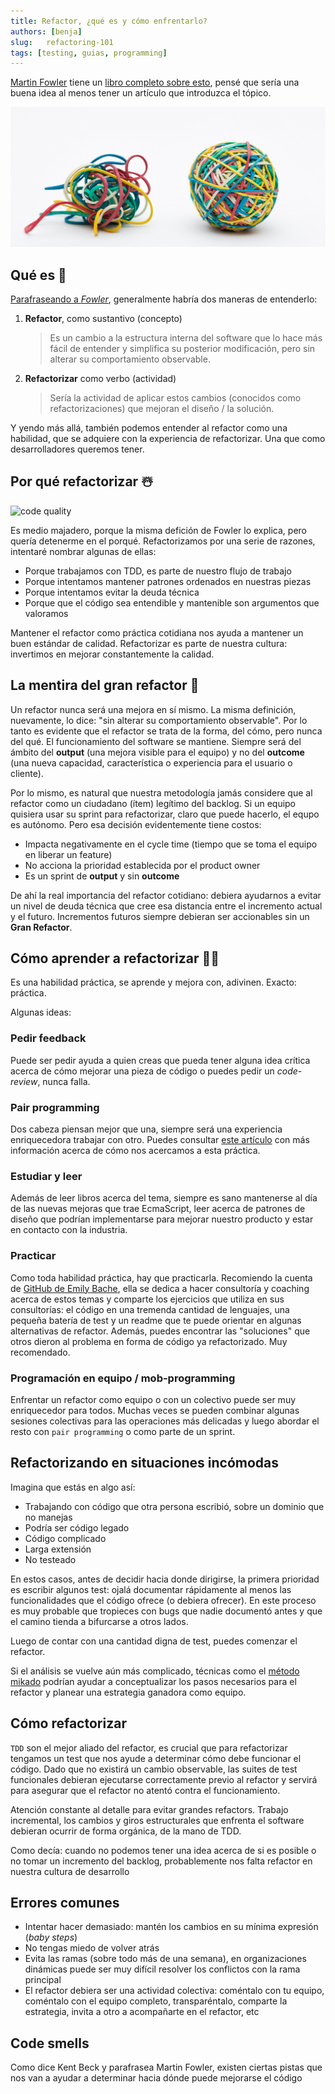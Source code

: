 ```yaml
---
title: Refactor, ¿qué es y cómo enfrentarlo?
authors: [benja]
slug:   refactoring-101
tags: [testing, guias, programming]
---
```


[Martin Fowler](https://martinfowler.com/) tiene un [libro completo sobre esto](https://www.martinfowler.com/books/refactoring.html), pensé
que sería una buena idea al menos tener un artículo que introduzca el tópico.

![refactor](./code-refactoring.jpg)

<!--truncate-->

## Qué es 🙉

[Parafraseando a _Fowler_](https://martinfowler.com/bliki/DefinitionOfRefactoring.html),
generalmente habría dos maneras de entenderlo:

1. __Refactor__, como sustantivo (concepto)

    > Es un cambio a la estructura interna del software que lo hace más fácil de entender y
    > simplifica su posterior modificación, pero sin alterar su comportamiento observable.

2. __Refactorizar__ como verbo (actividad)

    > Sería la actividad de aplicar estos cambios (conocidos como refactorizaciones) que
    > mejoran el diseño / la solución.

Y yendo más allá, también podemos entender al refactor como una habilidad,
que se adquiere con la experiencia
de refactorizar. Una que como desarrolladores queremos tener.

## Por qué refactorizar ☃️

![code quality](https://imgs.xkcd.com/comics/code_quality.png)

Es medio majadero, porque la misma defición de Fowler lo explica, pero quería detenerme en el porqué.
Refactorizamos por una serie de razones, intentaré nombrar algunas de ellas:

- Porque trabajamos con TDD, es parte de nuestro flujo de trabajo
- Porque intentamos mantener patrones ordenados en nuestras piezas
- Porque intentamos evitar la deuda técnica
- Porque que el código sea entendible y mantenible son argumentos que valoramos

Mantener el refactor como práctica cotidiana nos ayuda a mantener un buen estándar de calidad. Refactorizar es parte de nuestra cultura: invertimos en
mejorar constantemente la calidad.

## La mentira del gran refactor 🙊

Un refactor nunca será una mejora en sí mismo. La misma definición, nuevamente, lo dice: "sin alterar
su comportamiento observable". Por lo tanto es evidente que el refactor se trata de la forma, del cómo, pero nunca
del qué. El funcionamiento del software se mantiene. Siempre será del ámbito del __output__ (una mejora visible para
el equipo) y no del __outcome__ (una nueva capacidad, característica o experiencia para el usuario o cliente).

Por lo mismo, es natural que nuestra metodología jamás considere que al refactor como un ciudadano (ítem) legítimo del backlog.
Si un equipo quisiera usar su sprint para refactorizar, claro que puede hacerlo, el equpo es autónomo. Pero esa decisión
evidentemente tiene costos:

- Impacta negativamente en el cycle time (tiempo que se toma el equipo en liberar un feature)
- No acciona la prioridad establecida por el product owner
- Es un sprint de __output__ y sin __outcome__

De ahí la real importancia del refactor cotidiano: debiera ayudarnos
a evitar un nivel de deuda técnica que cree esa distancia entre el
incremento actual y el futuro. Incrementos futuros siempre debieran
ser accionables sin un __Gran Refactor__.

## Cómo aprender a refactorizar 🧑‍🏫

Es una habilidad práctica, se aprende y mejora con, adivinen. Exacto: práctica.

Algunas ideas:

### Pedir feedback

Puede ser pedir ayuda a quien creas que pueda tener alguna idea
crítica acerca de cómo mejorar una pieza de código o puedes pedir un _code-review_, nunca falla.

### Pair programming

Dos cabeza piensan mejor que una, siempre será una experiencia
enriquecedora trabajar con otro. Puedes consultar [este artículo](blog/pair-programming)
con más información acerca de cómo nos acercamos a esta práctica.

### Estudiar y leer

Además de leer libros acerca del tema, siempre es sano mantenerse al día de las nuevas mejoras que
trae EcmaScript, leer acerca de patrones de diseño que podrían implementarse
para mejorar nuestro producto y estar en contacto con la industria.

### Practicar

Como toda habilidad práctica, hay que practicarla. Recomiendo la cuenta
de [GitHub de Emily Bache](https://github.com/emilybache), ella se dedica a hacer consultoría y coaching
acerca de estos temas y comparte los ejercicios que utiliza en
sus consultorías: el código en una tremenda cantidad de lenguajes,
una pequeña batería de test y un readme que te puede orientar
en algunas alternativas de refactor. Además, puedes encontrar las
"soluciones" que otros dieron al problema en forma de código ya refactorizado. Muy recomendado.

### Programación en equipo / mob-programming

Enfrentar un refactor como equipo o con un colectivo puede ser muy enriquecedor
para todos. Muchas veces se pueden combinar algunas sesiones colectivas
para las operaciones más delicadas y luego abordar el resto con `pair programming`
o como parte de un sprint.

## Refactorizando en situaciones incómodas

Imagina que estás en algo así:

- Trabajando con código que otra persona escribió, sobre un dominio que no manejas
- Podría ser código legado
- Código complicado
- Larga extensión
- No testeado

En estos casos, antes de decidir hacia donde dirigirse, la primera
prioridad es escribir algunos test: ojalá documentar rápidamente al menos las
funcionalidades que el código ofrece (o debiera ofrecer). En este proceso
es muy probable que tropieces con bugs que nadie documentó antes y que el
camino tienda a bifurcarse a otros lados.

Luego de contar con una cantidad digna de test, puedes comenzar el refactor.

Si el análisis se vuelve aún más complicado, técnicas como el [método](https://www.youtube.com/watch?v=nJSNpcXrPYU) [mikado](https://www.youtube.com/watch?v=qvlkyJ26PGc) podrían ayudar a conceptualizar
los pasos necesarios para el refactor y planear una estrategia ganadora
como equipo.

## Cómo refactorizar

`TDD` son el mejor aliado del refactor, es crucial que para refactorizar tengamos un test que nos ayude a determinar
cómo debe funcionar el código. Dado que no existirá un cambio observable, las suites de test funcionales debieran
ejecutarse correctamente previo al refactor y servirá para asegurar que el refactor no atentó contra el funcionamiento.

Atención constante al detalle para evitar grandes refactors. Trabajo incremental, los cambios
y giros estructurales que enfrenta el software debieran ocurrir de
forma orgánica, de la mano de TDD.

Como decía: cuando no podemos tener una idea acerca de si es posible o no tomar un incremento del backlog,
probablemente nos falta refactor en nuestra cultura de desarrollo

## Errores comunes

- Intentar hacer demasiado: mantén los cambios en su mínima expresión
(_baby steps_)
- No tengas miedo de volver atrás
- Evita las ramas (sobre todo más de una semana), en organizaciones
dinámicas puede ser muy difícil resolver los conflictos con la rama principal
- El refactor debiera ser una actividad colectiva: coméntalo con tu equipo,
coméntalo con el equipo completo, transparéntalo, comparte la estrategia,
invita a otro a acompañarte en el refactor, etc

## Code smells

Como dice Kent Beck y parafrasea Martin Fowler, existen ciertas
pistas que nos van a ayudar a determinar hacia dónde puede
mejorarse el código
